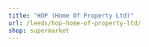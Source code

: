 ```yaml
---
title: "HOP (Home Of Property Ltd)"
url: /leeds/hop-home-of-property-ltd/
shop: supermarket
---
```

